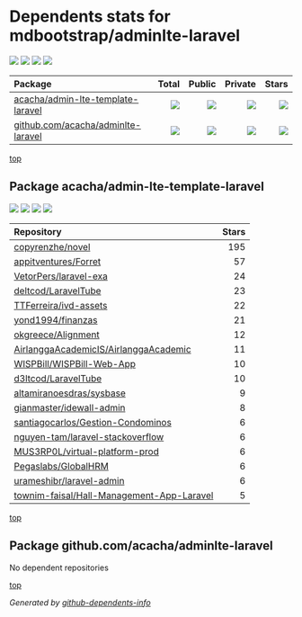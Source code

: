 # Dependents stats for mdbootstrap/adminlte-laravel

[![](https://img.shields.io/static/v1?label=Used%20by&message=1975&color=informational&logo=slickpic)](https://github.com/mdbootstrap/adminlte-laravel/network/dependents)
[![](https://img.shields.io/static/v1?label=Used%20by%20(public)&message=18&color=informational&logo=slickpic)](https://github.com/mdbootstrap/adminlte-laravel/network/dependents)
[![](https://img.shields.io/static/v1?label=Used%20by%20(private)&message=1957&color=informational&logo=slickpic)](https://github.com/mdbootstrap/adminlte-laravel/network/dependents)
[![](https://img.shields.io/static/v1?label=Used%20by%20(stars)&message=0&color=informational&logo=slickpic)](https://github.com/mdbootstrap/adminlte-laravel/network/dependents)

| Package    | Total  | Public | Private | Stars |
| :--------  | -----: | -----: | -----:  | ----: |
| [acacha/admin-lte-template-laravel](#package-acachaadmin-lte-template-laravel)    | [![](https://img.shields.io/static/v1?label=Used%20by&message=1975&color=informational&logo=slickpic)](https://github.com/mdbootstrap/adminlte-laravel/network/dependents?package_id=UGFja2FnZS01NDI3NTY5MDg%3D)  | [![](https://img.shields.io/static/v1?label=Used%20by%20(public)&message=18&color=informational&logo=slickpic)](https://github.com/mdbootstrap/adminlte-laravel/network/dependents?package_id=UGFja2FnZS01NDI3NTY5MDg%3D) | [![](https://img.shields.io/static/v1?label=Used%20by%20(private)&message=1957&color=informational&logo=slickpic)](https://github.com/mdbootstrap/adminlte-laravel/network/dependents?package_id=UGFja2FnZS01NDI3NTY5MDg%3D) | [![](https://img.shields.io/static/v1?label=Used%20by%20(stars)&message=0&color=informational&logo=slickpic)](https://github.com/mdbootstrap/adminlte-laravel/network/dependents?package_id=UGFja2FnZS01NDI3NTY5MDg%3D) |
| [github.com/acacha/adminlte-laravel](#package-github.comacachaadminlte-laravel)    | [![](https://img.shields.io/static/v1?label=Used%20by&message=0&color=informational&logo=slickpic)](https://github.com/mdbootstrap/adminlte-laravel/network/dependents?package_id=UGFja2FnZS0yOTExNTI1MDIz)  | [![](https://img.shields.io/static/v1?label=Used%20by%20(public)&message=0&color=informational&logo=slickpic)](https://github.com/mdbootstrap/adminlte-laravel/network/dependents?package_id=UGFja2FnZS0yOTExNTI1MDIz) | [![](https://img.shields.io/static/v1?label=Used%20by%20(private)&message=0&color=informational&logo=slickpic)](https://github.com/mdbootstrap/adminlte-laravel/network/dependents?package_id=UGFja2FnZS0yOTExNTI1MDIz) | [![](https://img.shields.io/static/v1?label=Used%20by%20(stars)&message=0&color=informational&logo=slickpic)](https://github.com/mdbootstrap/adminlte-laravel/network/dependents?package_id=UGFja2FnZS0yOTExNTI1MDIz) |

[top](#main)

## Package acacha/admin-lte-template-laravel

[![](https://img.shields.io/static/v1?label=Used%20by&message=1975&color=informational&logo=slickpic)](https://github.com/mdbootstrap/adminlte-laravel/network/dependents?package_id=UGFja2FnZS01NDI3NTY5MDg%3D)
[![](https://img.shields.io/static/v1?label=Used%20by%20(public)&message=18&color=informational&logo=slickpic)](https://github.com/mdbootstrap/adminlte-laravel/network/dependents?package_id=UGFja2FnZS01NDI3NTY5MDg%3D)
[![](https://img.shields.io/static/v1?label=Used%20by%20(private)&message=1957&color=informational&logo=slickpic)](https://github.com/mdbootstrap/adminlte-laravel/network/dependents?package_id=UGFja2FnZS01NDI3NTY5MDg%3D)
[![](https://img.shields.io/static/v1?label=Used%20by%20(stars)&message=0&color=informational&logo=slickpic)](https://github.com/mdbootstrap/adminlte-laravel/network/dependents?package_id=UGFja2FnZS01NDI3NTY5MDg%3D)

| Repository | Stars  |
| :--------  | -----: |
|[copyrenzhe/novel](https://github.com/copyrenzhe/novel) | 195 |
|[appitventures/Forret](https://github.com/appitventures/Forret) | 57 |
|[VetorPers/laravel-exa](https://github.com/VetorPers/laravel-exa) | 24 |
|[deltcod/LaravelTube](https://github.com/deltcod/LaravelTube) | 23 |
|[TTFerreira/ivd-assets](https://github.com/TTFerreira/ivd-assets) | 22 |
|[yond1994/finanzas](https://github.com/yond1994/finanzas) | 21 |
|[okgreece/Alignment](https://github.com/okgreece/Alignment) | 12 |
|[AirlanggaAcademicIS/AirlanggaAcademic](https://github.com/AirlanggaAcademicIS/AirlanggaAcademic) | 11 |
|[WISPBill/WISPBill-Web-App](https://github.com/WISPBill/WISPBill-Web-App) | 10 |
|[d3ltcod/LaravelTube](https://github.com/d3ltcod/LaravelTube) | 10 |
|[altamiranoesdras/sysbase](https://github.com/altamiranoesdras/sysbase) | 9 |
|[gianmaster/idewall-admin](https://github.com/gianmaster/idewall-admin) | 8 |
|[santiagocarlos/Gestion-Condominos](https://github.com/santiagocarlos/Gestion-Condominos) | 6 |
|[nguyen-tam/laravel-stackoverflow](https://github.com/nguyen-tam/laravel-stackoverflow) | 6 |
|[MUS3RP0L/virtual-platform-prod](https://github.com/MUS3RP0L/virtual-platform-prod) | 6 |
|[Pegaslabs/GlobalHRM](https://github.com/Pegaslabs/GlobalHRM) | 6 |
|[urameshibr/laravel-admin](https://github.com/urameshibr/laravel-admin) | 6 |
|[townim-faisal/Hall-Management-App-Laravel](https://github.com/townim-faisal/Hall-Management-App-Laravel) | 5 |

[top](#main)

## Package github.com/acacha/adminlte-laravel

No dependent repositories

[top](#main)

_Generated by [github-dependents-info](https://github.com/nvuillam/github-dependents-info)_